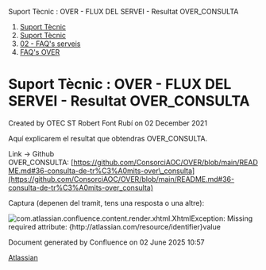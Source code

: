 Suport Tècnic : OVER - FLUX DEL SERVEI - Resultat OVER\_CONSULTA  

1.  [Suport Tècnic](index.html)
2.  [Suport Tècnic](13893782.html)
3.  [02 - FAQ's serveis](26313393.html)
4.  [FAQ's OVER](28705589.html)

Suport Tècnic : OVER - FLUX DEL SERVEI - Resultat OVER\_CONSULTA
================================================================

Created by OTEC ST Robert Font Rubí on 02 December 2021

Aquí explicarem el resultat que obtendras OVER\_CONSULTA.  
  
Link → Github OVER\_CONSULTA: [https://github.com/ConsorciAOC/OVER/blob/main/README.md#36-consulta-de-tr%C3%A0mits-over\_consulta](https://github.com/ConsorciAOC/OVER/blob/main/README.md#36-consulta-de-tr%C3%A0mits-over_consulta)  
  
  
Captura (depenen del tramit, tens una resposta o una altre):  
  
![](plugins/servlet/confluence/placeholder/error "com.atlassian.confluence.content.render.xhtml.XhtmlException: Missing required attribute: {http://atlassian.com/resource/identifier}value")

Document generated by Confluence on 02 June 2025 10:57

[Atlassian](http://www.atlassian.com/)